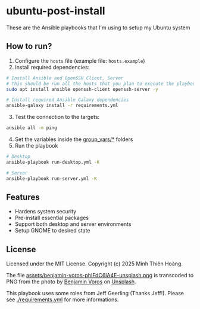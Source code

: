 # ubuntu-post-install

These are the Ansible playbooks that I'm using to setup my Ubuntu system

## How to run?

1. Configure the `hosts` file (example file: `hosts.example`)
2. Install required dependencies:

```sh
# Install Ansible and OpenSSH Client, Server
# This should be run all the hosts that you plan to execute the playbooks
sudo apt install ansible openssh-client openssh-server -y

# Install required Ansible Galaxy dependencies
ansible-galaxy install -r requirements.yml

```

3. Test the connection to the targets:

```sh
ansible all -m ping
```

4. Set the variables inside the [group_vars/\*](/group_vars/) folders
5. Run the playbook

```sh
# Desktop
ansible-playbook run-desktop.yml -K

# Server
ansible-playbook run-server.yml -K
```

## Features

- Hardens system security
- Pre-install essential packages
- Support both desktop and server environments
- Setup GNOME to desired state

## License

Licensed under the MIT License.
Copyright (c) 2025 Minh Thiên Hoàng.

The file [assets/benjamin-voros-phIFdC6lA4E-unsplash.png](assets/benjamin-voros-phIFdC6lA4E-unsplash.png) is transcoded to PNG from the photo by [Benjamin Voros](https://unsplash.com/@vorosbenisop?utm_content=creditCopyText&utm_medium=referral&utm_source=unsplash) on [Unsplash](https://unsplash.com/photos/snow-mountain-under-stars-phIFdC6lA4E?utm_content=creditCopyText&utm_medium=referral&utm_source=unsplash).

This playbook uses some roles from Jeff Geerling (Thanks Jeff!). Please see [./requirements.yml](./requirements.yml) for more informations.
